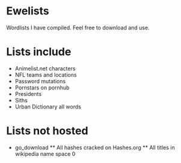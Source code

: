 # Ewelists
Wordlists I have compiled. Feel free to download and use.

# Lists include
* Animelist.net characters
* NFL teams and locations
* Password mutations
* Pornstars on pornhub
* Presidents
* Siths
* Urban Dictionary all words

# Lists not hosted
* go_download
** All hashes cracked on Hashes.org
** All titles in wikipedia name space 0
